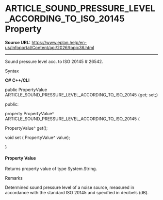 # ARTICLE_SOUND_PRESSURE_LEVEL_ACCORDING_TO_ISO_20145 Property

**Source URL:** https://www.eplan.help/en-us/Infoportal/Content/api/2026/topic36.html

---

Sound pressure level acc. to ISO 20145 # 26542.

Syntax

**C#**
**C++/CLI**


public PropertyValue ARTICLE_SOUND_PRESSURE_LEVEL_ACCORDING_TO_ISO_20145 {get; set;}

public:

property PropertyValue^ ARTICLE_SOUND_PRESSURE_LEVEL_ACCORDING_TO_ISO_20145 {

   PropertyValue^ get();

   void set (    PropertyValue^ value);

}


#### Property Value

Returns property value of type System.String.

Remarks

Determined sound pressure level of a noise source, measured in accordance with the standard ISO 20145 and specified in decibels (dB).
